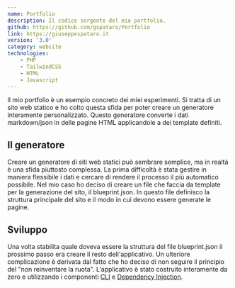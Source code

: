 ```yaml
---
name: Portfolio
description: Il codice sorgente del mio portfolio.
github: https://github.com/gspataro/Portfolio
link: https://giuseppespataro.it
version: '3.0'
category: website
technologies:
    - PHP
    - TailwindCSS
    - HTML
    - Javascript
---
```


Il mio portfolio è un esempio concreto dei miei esperimenti. Si tratta di un sito web statico e ho colto questa sfida per poter creare un generatore interamente
personalizzato. Questo generatore converte i dati markdown/json in delle pagine HTML applicandole a dei template definiti.

## Il generatore

Creare un generatore di siti web statici può sembrare semplice, ma in realtà è una sfida piuttosto complessa. La prima difficoltà è stata gestire in maniera flessibile i dati e cercare di rendere il processo il più automatico possibile. Nel mio caso ho deciso di creare un file che faccia da template per la generazione del sito, il blueprint.json. In questo file definisco la struttura principale del sito e il modo in cui devono essere generate le pagine.

## Sviluppo

Una volta stabilita quale doveva essere la struttura del file blueprint.json il prossimo passo era creare il resto dell'applicativo. Un ulteriore complicazione è derivata dal fatto che ho deciso di non seguire il principio del "non reinventare la ruota". L'applicativo è stato costruito interamente da zero e utilizzando
i componenti <a href="{{url('project.cli')}}">CLI</a> e <a href="{{url('project.dependencyinjecgtion')}}">Dependency Injection</a>.
